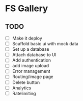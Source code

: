 # FS Gallery

## TODO

- [ ] Make it deploy
- [ ] Scaffold basic ui with mock data
- [ ] Set up a database
- [ ] Attach database to UI
- [ ] Add authentication
- [ ] add image upload
- [ ] Error management
- [ ] Routing/image page
- [ ] Delete button
- [ ] Analytics
- [ ] Ratelimiting
